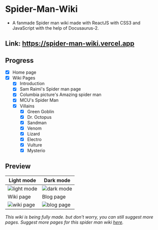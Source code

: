 # Spider-Man-Wiki
- A fanmade Spider man wiki made with ReactJS with CSS3 and JavaScript with the help of Docusaurus-2.

## Link: https://spider-man-wiki.vercel.app

## Progress
- [x] Home page
- [x] Wiki Pages
  - [x] Introduction
  - [x] Sam Raimi's Spider man page
  - [x] Columbia picture's Amazing spider man
  - [x] MCU's Spider Man
  - [x] Villains
    - [x] Green Goblin
    - [x] Dr. Octopus
    - [x] Sandman
    - [x] Venom
    - [x] Lizard
    - [x] Electro 
    - [x] Vulture
    - [x] Mysterio

## Preview
|Light mode|Dark mode|
|-|-|
|![light mode](https://user-images.githubusercontent.com/91379432/155480385-e1d714c3-a8af-48d6-996c-1851e993aeb1.png)|![dark mode](https://user-images.githubusercontent.com/91379432/155480437-250b4838-bdd1-427d-bc7c-0033be436448.png)|
|Wiki page|Blog page|
|![wiki page](https://user-images.githubusercontent.com/91379432/155480537-7f3231cf-96fe-4da8-9465-ed243b3b2893.png)|![blog page](https://user-images.githubusercontent.com/91379432/155480588-b9cfa1c3-131b-4e61-8947-b035b600c206.png)|


*This wiki is being fully made. but don't worry, you can still suggest more pages. Suggest more pages for this spider man wiki [here](https://github.com/RedEdge967/Spider-Man-Wiki/issues/new).*
